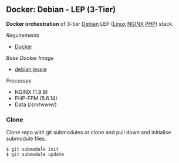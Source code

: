 ## Docker: Debian - LEP (3-Tier)

**Docker orchestration** of 3-tier [Debian](https://www.debian.org/) LEP ([Linux](https://www.kernel.org/) [NGINX](https://www.nginx.com/) [PHP](http://php.net/)) stack.

*Requirements*
- [Docker](https://www.docker.com/) 

*Base Docker Image*
- [debian:jessie](https://hub.docker.com/_/debian/)

*Processes*
- NGINX (1.9.9)
- PHP-FPM (5.6.14)
- Data (/srv/www/)

### Clone

Clone repo with git submodules or clone and pull down and initialise submodule files.

    $ git submodule init
    $ git submodule update
